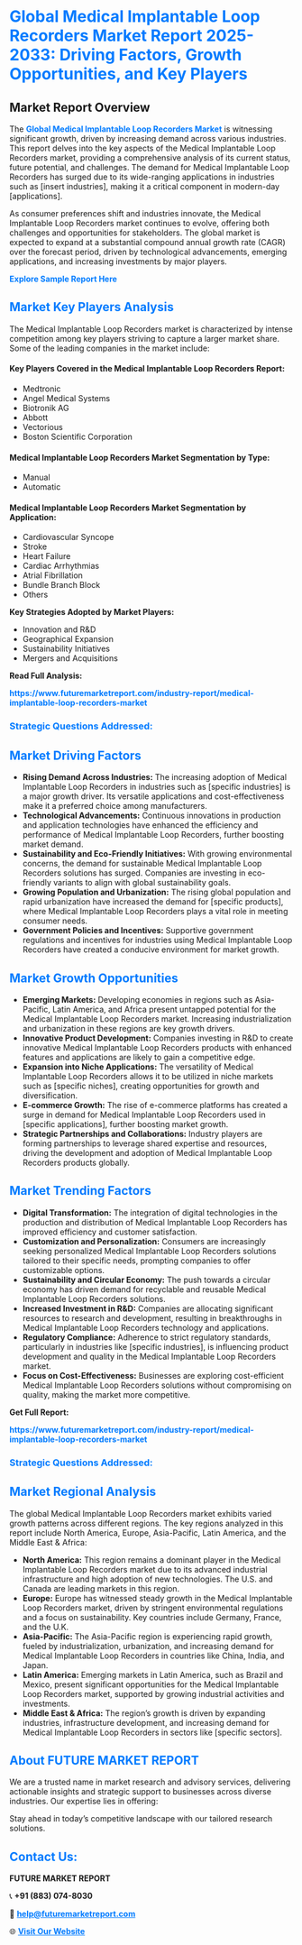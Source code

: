 <h1 style="color: #007BFF;">Global Medical Implantable Loop Recorders Market Report 2025-2033: Driving Factors, Growth Opportunities, and Key Players</h1>

<section id="overview">
<h2>Market Report Overview</h2>
<p>The <a href="https://www.futuremarketreport.com/industry-report/medical-implantable-loop-recorders-market" style="color: #007BFF; text-decoration: none;"><strong>Global Medical Implantable Loop Recorders Market</strong></a> is witnessing significant growth, driven by increasing demand across various industries. This report delves into the key aspects of the Medical Implantable Loop Recorders market, providing a comprehensive analysis of its current status, future potential, and challenges. The demand for Medical Implantable Loop Recorders has surged due to its wide-ranging applications in industries such as [insert industries], making it a critical component in modern-day [applications].</p>
<p>As consumer preferences shift and industries innovate, the Medical Implantable Loop Recorders market continues to evolve, offering both challenges and opportunities for stakeholders. The global market is expected to expand at a substantial compound annual growth rate (CAGR) over the forecast period, driven by technological advancements, emerging applications, and increasing investments by major players.</p>
</section>

<section id="overview">
<p><a href="https://www.futuremarketreport.com/request-sample/reportId=78847" style="color: #007BFF; text-decoration: none;"><strong>Explore Sample Report Here</strong></a></p>
</section>

<section id="key-players">
<h2 style="color: #007BFF;">Market Key Players Analysis</h2>
<p>The Medical Implantable Loop Recorders market is characterized by intense competition among key players striving to capture a larger market share. Some of the leading companies in the market include:</p>
<h4>Key Players Covered in the Medical Implantable Loop Recorders Report:</h4>
<ul><li>Medtronic</li><li>Angel Medical Systems</li><li>Biotronik AG</li><li>Abbott</li><li>Vectorious</li><li>Boston Scientific Corporation</li></ul>
<h4>Medical Implantable Loop Recorders Market Segmentation by Type:</h4>
<ul><li>Manual</li><li>Automatic</li></ul>

<h4>Medical Implantable Loop Recorders Market Segmentation by Application:</h4>
<ul><li>Cardiovascular Syncope</li><li>Stroke</li><li>Heart Failure</li><li>Cardiac Arrhythmias</li><li>Atrial Fibrillation</li><li>Bundle Branch Block</li><li>Others</li></ul>
<p><strong>Key Strategies Adopted by Market Players:</strong></p>
<ul>
<li>Innovation and R&D</li>
<li>Geographical Expansion</li>
<li>Sustainability Initiatives</li>
<li>Mergers and Acquisitions</li>
</ul>
</section>

<section>
<p><strong>Read Full Analysis: </strong></p><a href="https://www.futuremarketreport.com/industry-report/medical-implantable-loop-recorders-market" style="color: #007BFF; text-decoration: none;"><strong>https://www.futuremarketreport.com/industry-report/medical-implantable-loop-recorders-market</strong></a>
<h3 style="color: #007BFF;">Strategic Questions Addressed:</h3>
</section>

<section id="driving-factors">
<h2 style="color: #007BFF;">Market Driving Factors</h2>
<ul>
<li><strong>Rising Demand Across Industries:</strong> The increasing adoption of Medical Implantable Loop Recorders in industries such as [specific industries] is a major growth driver. Its versatile applications and cost-effectiveness make it a preferred choice among manufacturers.</li>
<li><strong>Technological Advancements:</strong> Continuous innovations in production and application technologies have enhanced the efficiency and performance of Medical Implantable Loop Recorders, further boosting market demand.</li>
<li><strong>Sustainability and Eco-Friendly Initiatives:</strong> With growing environmental concerns, the demand for sustainable Medical Implantable Loop Recorders solutions has surged. Companies are investing in eco-friendly variants to align with global sustainability goals.</li>
<li><strong>Growing Population and Urbanization:</strong> The rising global population and rapid urbanization have increased the demand for [specific products], where Medical Implantable Loop Recorders plays a vital role in meeting consumer needs.</li>
<li><strong>Government Policies and Incentives:</strong> Supportive government regulations and incentives for industries using Medical Implantable Loop Recorders have created a conducive environment for market growth.</li>
</ul>
</section>

<section id="growth-opportunities">
<h2 style="color: #007BFF;">Market Growth Opportunities</h2>
<ul>
<li><strong>Emerging Markets:</strong> Developing economies in regions such as Asia-Pacific, Latin America, and Africa present untapped potential for the Medical Implantable Loop Recorders market. Increasing industrialization and urbanization in these regions are key growth drivers.</li>
<li><strong>Innovative Product Development:</strong> Companies investing in R&D to create innovative Medical Implantable Loop Recorders products with enhanced features and applications are likely to gain a competitive edge.</li>
<li><strong>Expansion into Niche Applications:</strong> The versatility of Medical Implantable Loop Recorders allows it to be utilized in niche markets such as [specific niches], creating opportunities for growth and diversification.</li>
<li><strong>E-commerce Growth:</strong> The rise of e-commerce platforms has created a surge in demand for Medical Implantable Loop Recorders used in [specific applications], further boosting market growth.</li>
<li><strong>Strategic Partnerships and Collaborations:</strong> Industry players are forming partnerships to leverage shared expertise and resources, driving the development and adoption of Medical Implantable Loop Recorders products globally.</li>
</ul>
</section>

<section id="trending-factors">
<h2 style="color: #007BFF;">Market Trending Factors</h2>
<ul>
<li><strong>Digital Transformation:</strong> The integration of digital technologies in the production and distribution of Medical Implantable Loop Recorders has improved efficiency and customer satisfaction.</li>
<li><strong>Customization and Personalization:</strong> Consumers are increasingly seeking personalized Medical Implantable Loop Recorders solutions tailored to their specific needs, prompting companies to offer customizable options.</li>
<li><strong>Sustainability and Circular Economy:</strong> The push towards a circular economy has driven demand for recyclable and reusable Medical Implantable Loop Recorders solutions.</li>
<li><strong>Increased Investment in R&D:</strong> Companies are allocating significant resources to research and development, resulting in breakthroughs in Medical Implantable Loop Recorders technology and applications.</li>
<li><strong>Regulatory Compliance:</strong> Adherence to strict regulatory standards, particularly in industries like [specific industries], is influencing product development and quality in the Medical Implantable Loop Recorders market.</li>
<li><strong>Focus on Cost-Effectiveness:</strong> Businesses are exploring cost-efficient Medical Implantable Loop Recorders solutions without compromising on quality, making the market more competitive.</li>
</ul>
</section>

<section>
<p><strong>Get Full Report: </strong></p><a href="https://www.futuremarketreport.com/industry-report/medical-implantable-loop-recorders-market" style="color: #007BFF; text-decoration: none;"><strong>https://www.futuremarketreport.com/industry-report/medical-implantable-loop-recorders-market</strong></a>
<h3 style="color: #007BFF;">Strategic Questions Addressed:</h3>
</section>


<section id="regional-analysis">
<h2 style="color: #007BFF;">Market Regional Analysis</h2>
<p>The global Medical Implantable Loop Recorders market exhibits varied growth patterns across different regions. The key regions analyzed in this report include North America, Europe, Asia-Pacific, Latin America, and the Middle East & Africa:</p>
<ul>
<li><strong>North America:</strong> This region remains a dominant player in the Medical Implantable Loop Recorders market due to its advanced industrial infrastructure and high adoption of new technologies. The U.S. and Canada are leading markets in this region.</li>
<li><strong>Europe:</strong> Europe has witnessed steady growth in the Medical Implantable Loop Recorders market, driven by stringent environmental regulations and a focus on sustainability. Key countries include Germany, France, and the U.K.</li>
<li><strong>Asia-Pacific:</strong> The Asia-Pacific region is experiencing rapid growth, fueled by industrialization, urbanization, and increasing demand for Medical Implantable Loop Recorders in countries like China, India, and Japan.</li>
<li><strong>Latin America:</strong> Emerging markets in Latin America, such as Brazil and Mexico, present significant opportunities for the Medical Implantable Loop Recorders market, supported by growing industrial activities and investments.</li>
<li><strong>Middle East & Africa:</strong> The region’s growth is driven by expanding industries, infrastructure development, and increasing demand for Medical Implantable Loop Recorders in sectors like [specific sectors].</li>
</ul>
</section>

<footer>
<h2 style="color: #007BFF;">About FUTURE MARKET REPORT</h2>
<p>We are a trusted name in market research and advisory services, delivering actionable insights and strategic support to businesses across diverse industries. Our expertise lies in offering:</p>

<p>Stay ahead in today’s competitive landscape with our tailored research solutions.</p>

<h2 style="color: #007BFF;">Contact Us:</h2>
<p><strong>FUTURE MARKET REPORT</strong></p>
<p>📞 <strong>+91 (883) 074-8030</strong></p>
<p>📧 <strong><a href="mailto:help@futuremarketreport.com" style="color: #007BFF;">help@futuremarketreport.com</a></strong></p>
<p>🌐 <strong><a href="https://www.futuremarketreport.com/" style="color: #007BFF;">Visit Our Website</a></strong></p>
</footer>